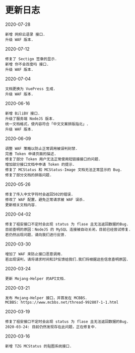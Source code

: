 # 更新日志
2020-07-28
```
新增 网抑云语录 接口.
升级 WAF 版本.
```
2020-07-12
```
修复了 Sectigo 签章的显示.
新增 你不会百度吗 接口.
升级 WAF 版本.
```
2020-07-04
```
文档更换为 VuePress 生成.
升级 WAF 版本.
```
2020-06-16
```
新增 BiliBV 接口.
升级了服务端 NodeJS 版本.
统一文档格式，使内容符合「中文文案排版指北」.
升级 WAF 版本.
```
2020-06-09
```
调整 WAF 策略以防止正常调用被误判封禁.
完善 Token 申请页面的描述.
修复了部分 Token 用户无法正常使用短链接接口的问题.
增加部分接口文档中申请 Token 的提示.
修复了 MCStatus 和 MCStatus-Image 文档无法正常显示的 Bug.
修复了部分文档的排版问题.
```
2020-05-26
```
修复了传入中文字符时会返回502的错误.
修改了 WAF 配置，避免正常请求被 WAF 误杀.
更新相关文档内容.
```
2020-04-02
```
修复了祖安接口不定时会出现 status 为 flase 且无法返回数据的Bug.
目前查明的原因：NodeJS 的 MySQL 连接被自动关闭，目前已经尝试修复.
若仍然出现问题，请向我们进行反馈.
```
2020-03-30
```
增加了 WAF 来防止接口恶意调用.
若出现误判，请将请求时间和IP反馈给我们.我们将根据这些信息查明原因.
```
2020-03-24
```
更新 Mojang-Helper 的API文档.
```
2020-03-21
```
发布 Mojang-Helper 接口，并首发在 MCBBS.
MCBBS: https://www.mcbbs.net/thread-992807-1-1.html
```
2020-03-19
```
修复了祖安接口不定时会出现 status 为 flase 且无法返回数据的Bug.
2020-03-24: 目前仍然发现存在此问题，正在修复中.
```
2020-03-16
```
新增 TZG MCStatus 的贴图系统接口.
```
